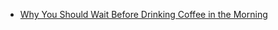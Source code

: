 - [Why You Should Wait Before Drinking Coffee in the Morning](https://theproperkitchen.com/why-you-shouldnt-drink-coffee-as-soon-as-you-wake-up/)